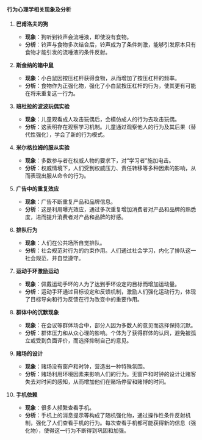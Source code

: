 #### 行为心理学相关现象及分析

1. **巴甫洛夫的狗**
    - **现象**：狗听到铃声会流唾液，即使没有食物。
    - **分析**：铃声与食物多次结合后，铃声成为了条件刺激，能够引发原本只有食物才能引发的流唾液的条件反射。

2. **斯金纳的箱中鼠**
    - **现象**：小白鼠因按压杠杆获得食物，从而增加了按压杠杆的频率。
    - **分析**：食物作为正强化物，强化了小白鼠按压杠杆的行为，使其更有可能在将来重复这一行为。

3. **班杜拉的波波玩偶实验**
    - **现象**：儿童观看成人攻击玩偶后，会模仿成人的行为去攻击玩偶。
    - **分析**：这表明存在观察学习机制。儿童通过观察他人的行为及其后果（替代性强化），学会了新的行为模式。

4. **米尔格拉姆的服从实验**
    - **现象**：多数参与者在权威人物的要求下，对“学习者”施加电击。
    - **分析**：权威情境下，人们受到权威压力、责任转移等多种因素的影响，从而表现出服从命令的行为。

5. **广告中的重复效应**
    - **现象**：广告不断重复产品和品牌信息。
    - **分析**：这是利用曝光效应，通过多次重复增加消费者对产品和品牌的熟悉度，进而提升消费者对产品和品牌的好感。

6. **排队行为**
    - **现象**：人们在公共场所自觉排队。
    - **分析**：社会规范对行为的约束作用。人们通过社会学习，内化了排队这一社会规范，并自觉遵守。

7. **运动手环激励运动**
    - **现象**：佩戴运动手环的人为了达到手环设定的目标而增加运动量。
    - **分析**：运动手环通过目标设定和反馈机制，激励人们强化运动行为，体现了目标导向和行为反馈在行为改变中的重要作用。

8. **群体中的沉默现象**
    - **现象**：在会议等群体场合中，部分人因为多数人的意见而选择保持沉默。
    - **分析**：群体压力和从众心理的影响。个体为了获得群体的认同，避免被孤立或受到负面评价，而选择抑制自己的意见。

9. **赌场的设计**
    - **现象**：赌场没有窗户和时钟，营造出一种特殊氛围。
    - **分析**：赌场利用环境因素来影响人们的行为。无窗户和时钟的设计让赌客失去对时间的感知，从而增加他们在赌场停留和赌博的时间。

10. **手机依赖**
    - **现象**：很多人频繁查看手机。
    - **分析**：手机上的消息提示等构成了随机强化物，通过操作性条件反射机制，强化了人们查看手机的行为。每次查看手机都可能获得新的信息（强化物），使得这一行为不断得到巩固和加强。